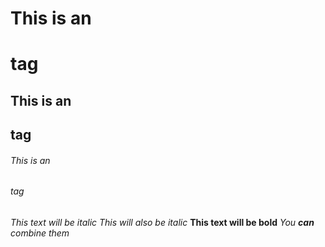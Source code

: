# This is an <h1> tag
## This is an <h2> tag
###### This is an <h6> tag
*This text will be italic*
_This will also be italic_
**This text will be bold**
_You **can** combine them_